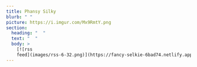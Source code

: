 ```yaml
---
title: Phansy Silky
blurb: " "
picture: https://i.imgur.com/Mx9RmtY.png
section:
  heading: "  "
  text: "  "
  body: >
    [![rss
    feed](images/rss-6-32.png)](https://fancy-selkie-6bad74.netlify.app/index.xml)
---
```

